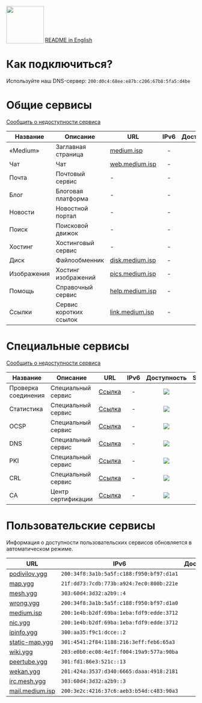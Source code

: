 <br/>
<img align="left" src="https://i.imgur.com/jwwzAxj.png" width="100px">
<br/><br/><br/><br/>

[README in English](README.en.md)

# Как подключиться?
Используйте наш DNS-сервер: `200:d0c4:68ee:e87b:c206:67b8:5fa5:d4be`

# Общие сервисы
[Сообщить о недоступности сервиса](https://github.com/medium-isp/medium/issues/new)

| Название     	| Описание                    	| URL                         	| IPv6  	      | Доступность 	| SSL | CA |
|-------------- |------------------------------ |------------------------------ |:-------------:|:-------------:|:---:|:--:|
| «Medium» 	| Заглавная страница            | [medium.isp](https://medium.isp/)                   	| -              	| ![](https://img.shields.io/badge/доступен-success.svg)            	| ✅ | <a href="https://github.com/medium-isp/certification-authority/blob/master/ca-certificates/Medium_Root_CA.crt"><img src="https://img.shields.io/badge/%F0%9F%94%92-Medium_Root_CA-success.svg"></a> |
| Чат   		| Чат             	| [web.medium.isp](https://web.medium.isp/)              	| -              	| ![](https://img.shields.io/badge/доступен-success.svg)            	| ✅ | <a href="https://github.com/medium-isp/certification-authority/blob/master/ca-certificates/Medium_Root_CA.crt"><img src="https://img.shields.io/badge/%F0%9F%94%92-Medium_Root_CA-success.svg"></a> |
| Почта   	| Почтовый сервис             	| - | - | ![](https://img.shields.io/badge/нет_информации-inactive.svg)            	| - | - |
| Блог   	| Блоговая платформа            | - | - | ![](https://img.shields.io/badge/нет_информации-inactive.svg)            	| - | - |
| Новости   	| Новостной портал             	| - | - | ![](https://img.shields.io/badge/нет_информации-inactive.svg)            	| - | - |
| Поиск   	| Поисковой движок             	| - | - | ![](https://img.shields.io/badge/нет_информации-inactive.svg)            	| - | - |
| Хостинг   	| Хостинговый сервис	        | - | - | ![](https://img.shields.io/badge/нет_информации-inactive.svg)            	| - | - |
| Диск   	| Файлообменник                	| [disk.medium.isp](https://disk.medium.isp/)              	| -              	| ![](https://img.shields.io/badge/доступен-success.svg)            	| ✅ | <a href="https://github.com/medium-isp/certification-authority/blob/master/ca-certificates/Medium_Root_CA.crt"><img src="https://img.shields.io/badge/%F0%9F%94%92-Medium_Root_CA-success.svg"></a> |
| Изображения   | Хостинг изображений           | [pics.medium.isp](https://pics.medium.isp/)              	| -              	| ![](https://img.shields.io/badge/доступен-success.svg)            	| ✅ | <a href="https://github.com/medium-isp/certification-authority/blob/master/ca-certificates/Medium_Root_CA.crt"><img src="https://img.shields.io/badge/%F0%9F%94%92-Medium_Root_CA-success.svg"></a> |
| Помощь   	| Справочный сервис             | [help.medium.isp](https://help.medium.isp/)              	| -              	| ![](https://img.shields.io/badge/доступен-success.svg)            	| ✅ | <a href="https://github.com/medium-isp/certification-authority/blob/master/ca-certificates/Medium_Root_CA.crt"><img src="https://img.shields.io/badge/%F0%9F%94%92-Medium_Root_CA-success.svg"></a> |
| Ссылки   	| Сервис коротких ссылок        | [link.medium.isp](https://link.medium.isp/)              	| -              	| ![](https://img.shields.io/badge/доступен-success.svg)            	| ✅ | <a href="https://github.com/medium-isp/certification-authority/blob/master/ca-certificates/Medium_Root_CA.crt"><img src="https://img.shields.io/badge/%F0%9F%94%92-Medium_Root_CA-success.svg"></a> |

# Специальные сервисы
[Сообщить о недоступности сервиса](https://github.com/medium-isp/medium/issues/new)

| Название     	| Описание                    	| URL                         	| IPv6  	      | Доступность 	| SSL | CA |
|-------------- |------------------------------ |------------------------------ |:-------------:|:-------------:|:---:|:--:|
| Проверка соединения 	| Специальный сервис        	| [Ссылка](http://connectivitycheck.medium.isp/) 	| -              	| ![](https://img.shields.io/badge/доступен-success.svg)            	| ✅ | <a href="https://github.com/medium-isp/certification-authority/blob/master/ca-certificates/Medium_Root_CA.crt"><img src="https://img.shields.io/badge/%F0%9F%94%92-Medium_Root_CA-success.svg"></a> |
| Статистика 	| Специальный сервис        	| [Ссылка](https://stats.medium.isp/) 	| -              	| ![](https://img.shields.io/badge/доступен-success.svg)            	| ✅ | <a href="https://github.com/medium-isp/certification-authority/blob/master/ca-certificates/Medium_Root_CA.crt"><img src="https://img.shields.io/badge/%F0%9F%94%92-Medium_Root_CA-success.svg"></a> |
| OCSP 	| Специальный сервис        	| [Ссылка](http://ocsp.medium.isp/) 	| -              	| ![](https://img.shields.io/badge/доступен-success.svg)            	| ❌ | - |
| DNS 	| Специальный сервис        	| [Ссылка](https://dns.medium.isp/) 	| -              	| ![](https://img.shields.io/badge/доступен-success.svg)            	| ✅ | <a href="https://github.com/medium-isp/certification-authority/blob/master/ca-certificates/Medium_Root_CA.crt"><img src="https://img.shields.io/badge/%F0%9F%94%92-Medium_Root_CA-success.svg"></a> |
| PKI 	| Специальный сервис        	| [Ссылка](https://pki.medium.isp/) 	| -              	| ![](https://img.shields.io/badge/доступен-success.svg)            	| ✅ | <a href="https://github.com/medium-isp/certification-authority/blob/master/ca-certificates/Medium_Root_CA.crt"><img src="https://img.shields.io/badge/%F0%9F%94%92-Medium_Root_CA-success.svg"></a> |
| CRL 	| Специальный сервис        	| [Ссылка](http://crl.medium.isp/) 	| -              	| ![](https://img.shields.io/badge/доступен-success.svg)            	| ❌ | - |
| CA 	| Центр сертификации            | [Ссылка](https://secure.medium.isp/)                   	| -              	| ![](https://img.shields.io/badge/доступен-success.svg)            	| ✅ | <a href="https://github.com/medium-isp/certification-authority/blob/master/ca-certificates/Medium_Root_CA.crt"><img src="https://img.shields.io/badge/%F0%9F%94%92-Medium_Root_CA-success.svg"></a> |

# Пользовательские сервисы
Информация о доступности пользовательских сервисов обновляется в автоматическом режиме.

| URL                       	| IPv6 	        | Доступность 	| SSL | CA |
|------------------------------ |---------------|:-------------:|:---:|:--:|
| [podivilov.ygg](http://podivilov.ygg/) | `200:34f8:3a1b:5a5f:c188:f950:bf97:d1a1` | ![](https://img.shields.io/badge/недоступен-red.svg) | - | - |
| [map.ygg](http://map.ygg/) | `21f:dd73:7cdb:773b:a924:7ec0:800b:221e` | ![](https://img.shields.io/badge/доступен-success.svg) | ❌ | - |
| [mesh.ygg](http://mesh.ygg/) | `303:60d4:3d32:a2b9::4` | ![](https://img.shields.io/badge/доступен-success.svg) | ❌ | - |
| [wrong.ygg](http://wrong.ygg/) | `200:34f8:3a1b:5a5f:c188:f950:bf97:d1a0` | ![](https://img.shields.io/badge/недоступен-red.svg) | - | - |
| [medium.isp](https://medium.isp/) | `200:1e4b:b2df:69ba:1eba:fdf9:edde:3712` | ![](https://img.shields.io/badge/доступен-success.svg) | ✅ | <a href="https://github.com/medium-isp/certification-authority/blob/master/ca-certificates/Medium_Root_CA.crt"><img src="https://img.shields.io/badge/%F0%9F%94%92-Medium_Root_CA-success.svg"></a> |
| [nic.ygg](http://nic.ygg/) | `200:1e4b:b2df:69ba:1eba:fdf9:edde:3712` | ![](https://img.shields.io/badge/доступен-success.svg) | ❌ | - |
| [ipinfo.ygg](http://ipinfo.ygg/) | `300:aa35:f9c1:dcce::2` | ![](https://img.shields.io/badge/недоступен-red.svg) | - | - |
| [static-map.ygg](http://static-map.ygg/) | `301:4541:2f84:1188:216:3eff:feb6:65a3` | ![](https://img.shields.io/badge/доступен-success.svg) | ❌ | - |
| [wiki.ygg](http://wiki.ygg/) | `203:e0b0:ec08:4e1f:f004:19a9:577a:90ba` | ![](https://img.shields.io/badge/недоступен-red.svg) | - | - |
| [peertube.ygg](http://peertube.ygg/) | `301:fd1:86e3:521c::13` | ![](https://img.shields.io/badge/доступен-success.svg) | ❌ | - |
| [wekan.ygg](http://wekan.ygg/) | `201:424a:3537:d340:6665:daaa:4918:2181` | ![](https://img.shields.io/badge/доступен-success.svg) | ❌ | - |
| [irc.mesh.ygg](http://irc.mesh.ygg/) | `303:60d4:3d32:a2b9::3` | ![](https://img.shields.io/badge/доступен-success.svg) | ❌ | - |
| [mail.medium.isp](http://mail.medium.isp/) | `200:3e2c:4216:37c6:aeb3:b54d:c483:90a3` | ![](https://img.shields.io/badge/доступен-success.svg) | ❌ | - |
